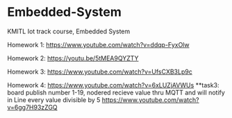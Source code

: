 # Embedded-System
KMITL Iot track course, Embedded System 

Homework 1:
https://www.youtube.com/watch?v=ddqp-FyxOlw

Homework 2:
https://youtu.be/5tMEA9QYZTY

Homework 3:
https://www.youtube.com/watch?v=UfsCXB3Lp9c

Homework 4:
https://www.youtube.com/watch?v=6xLUZjAVWUs
**task3: board publish number 1-19, nodered recieve value thru MQTT and will notify
in Line every value divisible by 5
              https://www.youtube.com/watch?v=6gg7H93zZGQ
